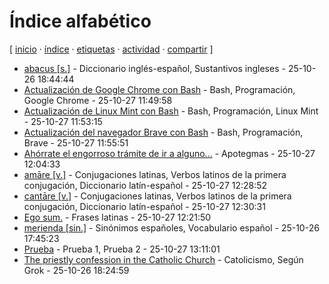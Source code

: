 # Índice alfabético
[ [inicio](https://github.com/jucardus/jucardus.github.io/blob/main/index.md) · [índice](https://github.com/jucardus/jucardus.github.io/blob/main/indice.md) · [etiquetas](https://github.com/jucardus/jucardus.github.io/blob/main/etiquetas.md) · [actividad](https://github.com/jucardus/jucardus.github.io/blob/main/actividad.md) · [compartir](https://x.com/intent/tweet?text=%C3%8Dndice%20alfab%C3%A9tico%20%E2%80%94%20%C3%8Dndices%0A%0ALista%20de%20todas%20las%20entradas%20del%20sitio%20en%20orden%20alfab%C3%A9tico%2C%20con%20etiquetas%20y%20fecha%20de%20creaci%C3%B3n.%0A%0A%E2%86%92%20https%3A%2F%2Fgithub.com%2Fjucardus%2Fjucardus.github.io%2Fblob%2Fmain%2Findice.md%0A%0A%23indices_jucardus) ]

* [abacus [s.]](https://github.com/jucardus/jucardus.github.io/blob/main/a/b/a/abacus-s.md) - Diccionario inglés-español, Sustantivos ingleses - 25-10-26 18:44:44
* [Actualización de Google Chrome con Bash](https://github.com/jucardus/jucardus.github.io/blob/main/a/c/t/actualizacion-de-google-chrome-con-bash.md) - Bash, Programación, Google Chrome - 25-10-27 11:49:58
* [Actualización de Linux Mint con Bash](https://github.com/jucardus/jucardus.github.io/blob/main/a/c/t/actualizacion-de-linux-mint-con-bash.md) - Bash, Programación, Linux Mint - 25-10-27 11:53:15
* [Actualización del navegador Brave con Bash](https://github.com/jucardus/jucardus.github.io/blob/main/a/c/t/actualizacion-del-navegador-brave-con-bash.md) - Bash, Programación, Brave - 25-10-27 11:55:51
* [Ahórrate el engorroso trámite de ir a alguno...](https://github.com/jucardus/jucardus.github.io/blob/main/a/h/o/ahorrate-el-engorroso-tramite-de-ir.md) - Apotegmas - 25-10-27 12:04:33
* [amāre [v.]](https://github.com/jucardus/jucardus.github.io/blob/main/a/m/a/amare-v.md) - Conjugaciones latinas, Verbos latinos de la primera conjugación, Diccionario latín-español - 25-10-27 12:28:52
* [cantāre [v.]](https://github.com/jucardus/jucardus.github.io/blob/main/c/a/n/cantare-v.md) - Conjugaciones latinas, Verbos latinos de la primera conjugación, Diccionario latín-español - 25-10-27 12:30:31
* [Ego sum.](https://github.com/jucardus/jucardus.github.io/blob/main/e/g/o/ego-sum.md) - Frases latinas - 25-10-27 12:21:50
* [merienda [sin.]](https://github.com/jucardus/jucardus.github.io/blob/main/m/e/r/merienda-sin.md) - Sinónimos españoles, Vocabulario español - 25-10-26 17:45:23
* [Prueba](https://github.com/jucardus/jucardus.github.io/blob/main/p/r/u/prueba.md) - Prueba 1, Prueba 2 - 25-10-27 13:11:01
* [The priestly confession in the Catholic Church](https://github.com/jucardus/jucardus.github.io/blob/main/t/h/e/the-priestly-confession-in-the-catholic-church.md) - Catolicismo, Según Grok - 25-10-26 18:24:59